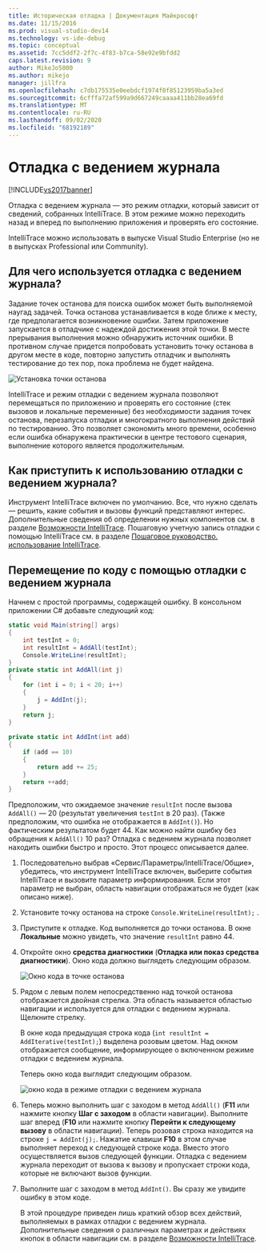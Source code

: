 ```yaml
---
title: Историческая отладка | Документация Майкрософт
ms.date: 11/15/2016
ms.prod: visual-studio-dev14
ms.technology: vs-ide-debug
ms.topic: conceptual
ms.assetid: 7cc5ddf2-2f7c-4f83-b7ca-58e92e9bfdd2
caps.latest.revision: 9
author: MikeJo5000
ms.author: mikejo
manager: jillfra
ms.openlocfilehash: c7db175535e0eebdcf1974f0f85123959ba5a3ed
ms.sourcegitcommit: 6cfffa72af599a9d667249caaaa411bb28ea69fd
ms.translationtype: MT
ms.contentlocale: ru-RU
ms.lasthandoff: 09/02/2020
ms.locfileid: "68192189"
---
```

# <a name="historical-debugging"></a>Отладка с ведением журнала
[!INCLUDE[vs2017banner](../includes/vs2017banner.md)]

Отладка с ведением журнала — это режим отладки, который зависит от сведений, собранных IntelliTrace. В этом режиме можно переходить назад и вперед по выполнению приложения и проверять его состояние.  
  
 IntelliTrace можно использовать в выпуске Visual Studio Enterprise (но не в выпусках Professional или Community).  
  
## <a name="why-use-historical-debugging"></a>Для чего используется отладка с ведением журнала?  
 Задание точек останова для поиска ошибок может быть выполняемой наугад задачей. Точка останова устанавливается в коде ближе к месту, где предполагается возникновение ошибки. Затем приложение запускается в отладчике с надеждой достижения этой точки. В месте прерывания выполнения можно обнаружить источник ошибки. В противном случае придется попробовать установить точку останова в другом месте в коде, повторно запустить отладчик и выполнять тестирование до тех пор, пока проблема не будет найдена.  
  
 ![Установка точки останова](../debugger/media/breakpointprocesa.png "бреакпоинтпроцеса")  
  
 IntelliTrace и режим отладки с ведением журнала позволяют перемещаться по приложению и проверять его состояние (стек вызовов и локальные переменные) без необходимости задания точек останова, перезапуска отладки и многократного выполнения действий по тестированию. Это позволяет сэкономить много времени, особенно если ошибка обнаружена практически в центре тестового сценария, выполнение которого является продолжительным.  
  
## <a name="how-do-i-start-using-historical-debugging"></a>Как приступить к использованию отладки с ведением журнала?   
 Инструмент IntelliTrace включен по умолчанию. Все, что нужно сделать — решить, какие события и вызовы функций представляют интерес. Дополнительные сведения об определении нужных компонентов см. в разделе [Возможности IntelliTrace](../debugger/intellitrace-features.md). Пошаговую учетную запись отладки с помощью IntelliTrace см. в разделе [Пошаговое руководство. использование IntelliTrace](../debugger/walkthrough-using-intellitrace.md).  
  
## <a name="navigating-your-code-with-historical-debugging"></a>Перемещение по коду с помощью отладки с ведением журнала  
 Начнем с простой программы, содержащей ошибку. В консольном приложении C# добавьте следующий код:  
  
```csharp  
static void Main(string[] args)  
{  
    int testInt = 0;  
    int resultInt = AddAll(testInt);  
    Console.WriteLine(resultInt);  
}  
private static int AddAll(int j)  
{  
    for (int i = 0; i < 20; i++)  
    {  
        j = AddInt(j);  
    }  
    return j;  
}  
  
private static int AddInt(int add)  
{  
    if (add == 10)  
    {  
        return add += 25;  
    }  
    return ++add;  
}  
```  
  
 Предположим, что ожидаемое значение `resultInt` после вызова `AddAll()` — 20 (результат увеличения `testInt` в 20 раз). (Также предположим, что ошибка не отображается в `AddInt()`). Но фактическим результатом будет 44. Как можно найти ошибку без обращения к `AddAll()` 10 раз? Отладка с ведением журнала позволяет находить ошибки быстро и просто. Этот процесс описывается далее.  
  
1. Последовательно выбрав «Сервис/Параметры/IntelliTrace/Общие», убедитесь, что инструмент IntelliTrace включен, выберите события IntelliTrace и вызовите параметр информирования. Если этот параметр не выбран, область навигации отображаться не будет (как описано ниже).  
  
2. Установите точку останова на строке `Console.WriteLine(resultInt);` .  
  
3. Приступите к отладке. Код выполняется до точки останова. В окне **Локальные** можно увидеть, что значение `resultInt` равно 44.  
  
4. Откройте окно **средства диагностики** (**Отладка или показ средства диагностики**). Окно кода должно выглядеть следующим образом.  
  
    ![Окно кода в точке останова](../debugger/media/historicaldebuggingbreakpoint.png "HistoricalDebuggingBreakpoint")  
  
5. Рядом с левым полем непосредственно над точкой останова отображается двойная стрелка. Эта область называется областью навигации и используется для отладки с ведением журнала. Щелкните стрелку.  
  
    В окне кода предыдущая строка кода (`int resultInt = AddIterative(testInt);`) выделена розовым цветом. Над окном отображается сообщение, информирующее о включенном режиме отладки с ведением журнала.  
  
    Теперь окно кода выглядит следующим образом.  
  
    ![окно кода в режиме отладки с ведением журнала](../debugger/media/historicaldebuggingback.png "HistoricalDebuggingBack")  
  
6. Теперь можно выполнить шаг с заходом в метод `AddAll()` (**F11** или нажмите кнопку **Шаг с заходом** в области навигации). Выполните шаг вперед (**F10** или нажмите кнопку **Перейти к следующему вызову** в области навигации). Теперь розовая строка находится на строке `j = AddInt(j);`. Нажатие клавиши **F10** в этом случае выполняет переход к следующей строке кода. Вместо этого осуществляется вызов следующей функции. Отладка с ведением журнала переходит от вызова к вызову и пропускает строки кода, которые не включают вызов функции.  
  
7. Выполните шаг с заходом в метод `AddInt()`. Вы сразу же увидите ошибку в этом коде.  
  
   В этой процедуре приведен лишь краткий обзор всех действий, выполняемых в рамках отладки с ведением журнала. Дополнительные сведения о различных параметрах и действиях кнопок в области навигации см. в разделе [Возможности IntelliTrace](../debugger/intellitrace-features.md).
